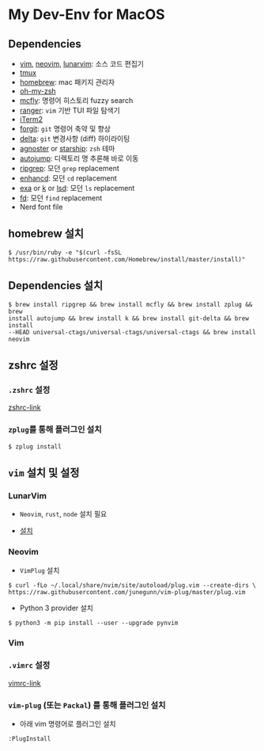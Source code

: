 # My Dev-Env for MacOS

## Dependencies

- [vim], [neovim], [lunarvim]: 소스 코드 편집기
- [tmux]
- [homebrew]: mac 패키지 관리자
- [oh-my-zsh]
- [mcfly]: 명령어 히스토리 fuzzy search
- [ranger]: `vim` 기반 TUI 파일 탐색기
- [iTerm2]
- [forgit]: `git` 명령어 축약 및 향상
- [delta]: `git` 변경사항 (diff) 하이라이팅
- [agnoster] or [starship]: `zsh` 테마
- [autojump]: 디렉토리 명 추론해 바로 이동
- [ripgrep]: 모던 `grep` replacement
- [enhancd]: 모던 `cd` replacement
- [exa] or [k] or [lsd]: 모던 `ls` replacement
- [fd]: 모던 `find` replacement
- Nerd font file

## homebrew 설치

```
$ /usr/bin/ruby -e "$(curl -fsSL https://raw.githubusercontent.com/Homebrew/install/master/install)"
```

## Dependencies 설치

```
$ brew install ripgrep && brew install mcfly && brew install zplug && brew
install autojump && brew install k && brew install git-delta && brew install
--HEAD universal-ctags/universal-ctags/universal-ctags && brew install neovim
```

## zshrc 설정

### `.zshrc` 설정

[zshrc-link]()

### `zplug`를 통해 플러그인 설치

```
$ zplug install
```

## `vim` 설치 및 설정

### LunarVim

- `Neovim`, `rust`, `node` 설치 필요

- [설치](https://github.com/LunarVim/LunarVim/tree/a2714c3c382a1b6c9d4390eead924cc48ac594a3#install-in-one-command)

### Neovim

- `VimPlug` 설치

```
$ curl -fLo ~/.local/share/nvim/site/autoload/plug.vim --create-dirs \
https://raw.githubusercontent.com/junegunn/vim-plug/master/plug.vim
```

- Python 3 provider 설치

``` $ python3 -m pip install --user --upgrade pynvim ```

### Vim

### `.vimrc` 설정

[vimrc-link]()

### `vim-plug` (또는 `Packal`) 를 통해 플러그인 설치

- 아래 vim 명령어로 플러그인 설치

```
:PlugInstall
```

[oh-my-zsh]: https://github.com/ohmyzsh/ohmyzsh
[agnoster]: https://github.com/agnoster/agnoster-zsh-theme
[starship]: https://github.com/starship/starship
[vim]: https://github.com/vim/vim
[neovim]: https://github.com/neovim/neovim
[lunarvim]: https://github.com/LunarVim/LunarVim
[tmux]: https://github.com/tmux/tmux
[mcfly]: https://github.com/cantino/mcfly
[autojump]: https://github.com/wting/autojump
[exa]: https://github.com/ogham/exa
[lsd]: https://github.com/Peltoche/lsd
[iTerm2]: https://iterm2.com/
[forgit]: https://github.com/wfxr/forgit
[delta]: https://github.com/dandavison/delta
[ranger]: https://github.com/ranger/ranger
[enhancd]: https://github.com/b4b4r07/enhancd
[fd]: https://github.com/sharkdp/fd
[ripgrep]: https://github.com/BurntSushi/ripgrep
[homebrew]: https://github.com/Homebrew/brew
[k]: localhost